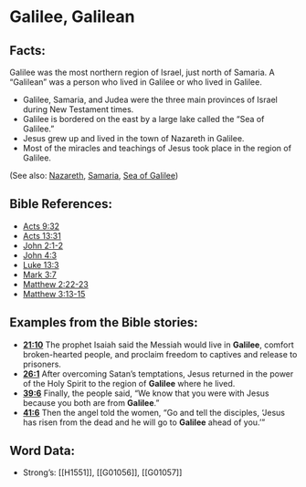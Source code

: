 # Galilee, Galilean

## Facts:

Galilee was the most northern region of Israel, just north of Samaria. A “Galilean” was a person who lived in Galilee or who lived in Galilee.

* Galilee, Samaria, and Judea were the three main provinces of Israel during New Testament times.
* Galilee is bordered on the east by a large lake called the “Sea of Galilee.”
* Jesus grew up and lived in the town of Nazareth in Galilee.
* Most of the miracles and teachings of Jesus took place in the region of Galilee.

(See also: [Nazareth](../names/nazareth.md), [Samaria](../names/samaria.md), [Sea of Galilee](../names/seaofgalilee.md))

## Bible References:

* [Acts 9:32](rc://en/tn/help/act/09/32)
* [Acts 13:31](rc://en/tn/help/act/13/31)
* [John 2:1-2](rc://en/tn/help/jhn/02/01)
* [John 4:3](rc://en/tn/help/jhn/04/03)
* [Luke 13:3](rc://en/tn/help/luk/13/03)
* [Mark 3:7](rc://en/tn/help/mrk/03/07)
* [Matthew 2:22-23](rc://en/tn/help/mat/02/22)
* [Matthew 3:13-15](rc://en/tn/help/mat/03/13)

## Examples from the Bible stories:

* __[21:10](rc://en/tn/help/obs/21/10)__ The prophet Isaiah said the Messiah would live in __Galilee__, comfort broken-hearted people, and proclaim freedom to captives and release to prisoners.
* __[26:1](rc://en/tn/help/obs/26/01)__ After overcoming Satan’s temptations, Jesus returned in the power of the Holy Spirit to the region of __Galilee__ where he lived.
* __[39:6](rc://en/tn/help/obs/39/06)__ Finally, the people said, “We know that you were with Jesus because you both are from __Galilee__.”
* __[41:6](rc://en/tn/help/obs/41/06)__ Then the angel told the women, “Go and tell the disciples, ‘Jesus has risen from the dead and he will go to __Galilee__ ahead of you.’”

## Word Data:

* Strong’s: [[H1551]], [[G01056]], [[G01057]]
